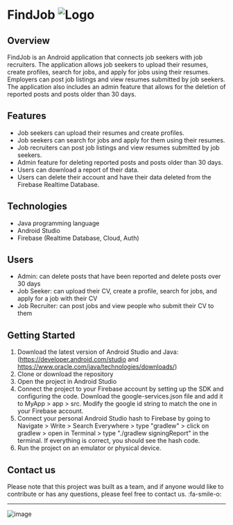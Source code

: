 # **FindJob** ![Logo](https://user-images.githubusercontent.com/81467919/212495681-4c89e620-4923-49b8-a9f8-46121cd61ff2.png)
## Overview
FindJob is an Android application that connects job seekers with job recruiters. The application allows job seekers to upload their resumes, create profiles, search for jobs, and apply for jobs using their resumes. Employers can post job listings and view resumes submitted by job seekers. The application also includes an admin feature that allows for the deletion of reported posts and posts older than 30 days.

## Features
- Job seekers can upload their resumes and create profiles.
- Job seekers can search for jobs and apply for them using their resumes.
- Job recruiters can post job listings and view resumes submitted by job seekers.
- Admin feature for deleting reported posts and posts older than 30 days.
- Users can download a report of their data.
- Users can delete their account and have their data deleted from the Firebase Realtime Database.
##  Technologies
- Java programming language
- Android Studio
- Firebase (Realtime Database, Cloud, Auth)
## Users
- Admin: can delete posts that have been reported and delete posts over 30 days
- Job Seeker: can upload their CV, create a profile, search for jobs, and apply for a job with their CV
- Job Recruiter: can post jobs and view people who submit their CV to them
## Getting Started
1. Download the latest version of Android Studio and Java: 
(https://developer.android.com/studio 
and 
https://www.oracle.com/java/technologies/downloads/)
2. Clone or download the repository
3. Open the project in Android Studio
4. Connect the project to your Firebase account by setting up the SDK and configuring the code. Download the google-services.json file and add it to MyApp > app > src. Modify the google id string to match the one in your Firebase account.
5. Connect your personal Android Studio hash to Firebase by going to Navigate > Write > Search Everywhere > type "gradlew" > click on gradlew > open in Terminal > type "./gradlew signingReport" in the terminal. If everything is correct, you should see the hash code.
6. Run the project on an emulator or physical device.

## Contact us
Please note that this project was built as a team, and if anyone would like to contribute or has any questions, please feel free to contact us.  :fa-smile-o:


------------
![image](https://user-images.githubusercontent.com/81467919/212494505-2b2fd625-db0a-4feb-a14b-e3daa5232447.png)


